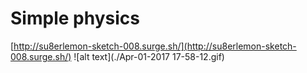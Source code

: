 # Simple physics
[http://su8erlemon-sketch-008.surge.sh/](http://su8erlemon-sketch-008.surge.sh/)
![alt text](./Apr-01-2017 17-58-12.gif)